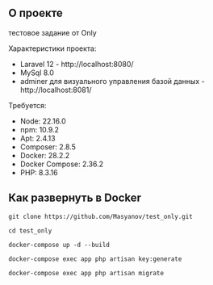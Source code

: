 ## О проекте

тестовое задание от Only

Характеристики проекта:
- Laravel 12 - http://localhost:8080/
- MySql 8.0
- adminer для визуального управления базой данных - http://localhost:8081/

Требуется:
- Node: 22.16.0
- npm: 10.9.2
- Apt: 2.4.13
- Composer: 2.8.5
- Docker: 28.2.2
- Docker Compose: 2.36.2
- PHP: 8.3.16

## Как развернуть в Docker

``` git clone https://github.com/Masyanov/test_only.git ```

``` cd test_only ```

``` docker-compose up -d --build ```

``` docker-compose exec app php artisan key:generate ```

``` docker-compose exec app php artisan migrate ```
